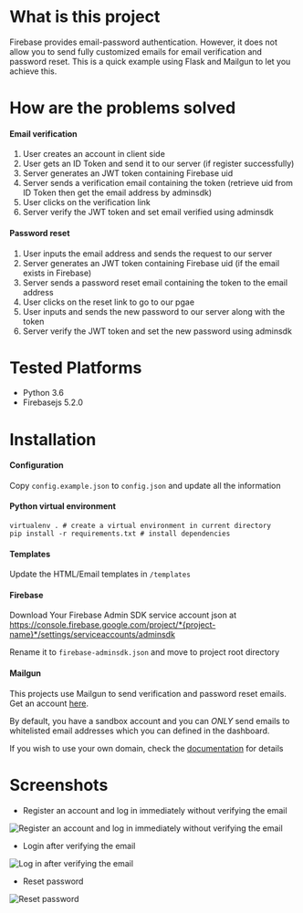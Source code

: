 # What is this project
Firebase provides email-password authentication. However, it does not allow you to send fully customized emails for email verification and password reset. This is a quick example using Flask and Mailgun to let you achieve this.

# How are the problems solved
#### Email verification
1. User creates an account in client side
1. User gets an ID Token and send it to our server (if register successfully)
1. Server generates an JWT token containing Firebase uid
1. Server sends a verification email containing the token (retrieve uid from ID Token then get the email address by adminsdk)
1. User clicks on the verification link
1. Server verify the JWT token and set email verified using adminsdk

#### Password reset
1. User inputs the email address and sends the request to our server
1. Server generates an JWT token containing Firebase uid (if the email exists in Firebase)
1. Server sends a password reset email containing the token to the email address
1. User clicks on the reset link to go to our pgae
1. User inputs and sends the new password to our server along with the token
1. Server verify the JWT token and set the new password using adminsdk

# Tested Platforms
* Python 3.6
* Firebasejs 5.2.0

# Installation

#### Configuration
Copy `config.example.json` to `config.json` and update all the information

#### Python virtual environment 
```
virtualenv . # create a virtual environment in current directory
pip install -r requirements.txt # install dependencies
```

#### Templates
Update the HTML/Email templates in `/templates`

#### Firebase
Download Your Firebase Admin SDK service account json at
https://console.firebase.google.com/project/*{project-name}*/settings/serviceaccounts/adminsdk  

Rename it to `firebase-adminsdk.json` and move to project root directory

#### Mailgun
This projects use Mailgun to send verification and password reset emails. Get an account [here](https://www.mailgun.com/).  

By default, you have a sandbox account and you can *ONLY* send emails to whitelisted email addresses which you can defined in the dashboard.  

If you wish to use your own domain, check the [documentation](https://documentation.mailgun.com/en/latest/user_manual.html#verifying-your-domain) for details

# Screenshots
* Register an account and log in immediately without verifying the email

![Register an account and log in immediately without verifying the email](https://i.imgur.com/O2eFdaE.gif)

* Login after verifying the email

![Log in after verifying the email](https://i.imgur.com/NoIiR3G.gif)

* Reset password

![Reset password](https://i.imgur.com/UdGug2q.gif)